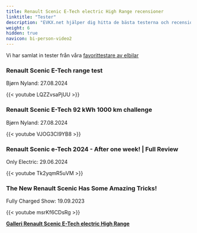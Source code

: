 ```yaml
---
title: Renault Scenic E-Tech electric High Range recensioner
linktitle: "Tester"
description: "EVKX.net hjälper dig hitta de bästa testerna och recensionerna av denna modell."
weight: 6
hidden: true
navicon: bi-person-video2
---
```

Vi har samlat in tester från våra [favorittestare av elbilar](../../../../../guides/evreviewers/)

<div class="container text-center shadow p-2 pe-4 mb-5 bg-body-tertiary rounded border">
<h3>Renault Scenic E-Tech range test</h3>
<p>Bjørn Nyland: 27.08.2024</p>

{{< youtube LQZZvsaPjUU >}}

</div>
<div class="container text-center shadow p-2 pe-4 mb-5 bg-body-tertiary rounded border">
<h3>Renault Scenic E-Tech 92 kWh 1000 km challenge</h3>
<p>Bjørn Nyland: 27.08.2024</p>

{{< youtube VJOG3CI9YB8 >}}

</div>
<div class="container text-center shadow p-2 pe-4 mb-5 bg-body-tertiary rounded border">
<h3>Renault Scenic e-Tech 2024 - After one week! | Full Review</h3>
<p>Only Electric: 29.06.2024</p>

{{< youtube Tk2yqmR5uVM >}}

</div>
<div class="container text-center shadow p-2 pe-4 mb-5 bg-body-tertiary rounded border">
<h3>The New Renault Scenic Has Some Amazing Tricks!</h3>
<p>Fully Charged Show: 19.09.2023</p>

{{< youtube msrKf6CDsRg >}}

</div>
<div class="mt-3 mb-3">
<a href="../gallery/" class="text-decoration-none text-black">
<strong><i class="bi-arrow-left"></i>Galleri  </strong>
</a>
<a href="../" class="text-decoration-none text-black float-end">
<strong>Renault Scenic E-Tech electric High Range <i class="bi-arrow-right"></i></strong>
</a>
</div>
